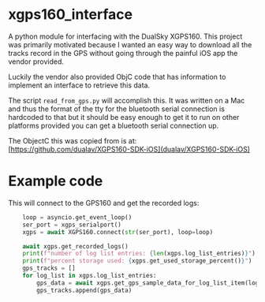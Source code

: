 # xgps160_interface
A python module for interfacing with the DualSky XGPS160. This project was primarily motivated because I wanted an easy way to download all the tracks record in the GPS without going through the painful iOS app the vendor provided.

Luckily the vendor also provided ObjC code that has information to implement an interface to retrieve this data.

The script `read_from_gps.py` will accomplish this. It was written on a Mac and thus the format of the tty for the bluetooth serial connection is hardcoded to that but it should be easy enough to get it to run on other platforms provided you can get a bluetooth serial connection up.

The ObjectC this was copied from is at: [https://github.com/dualav/XGPS160-SDK-iOS](dualav/XGPS160-SDK-iOS)

# Example code

This will connect to the GPS160 and get the recorded logs:

```python
    loop = asyncio.get_event_loop()
    ser_port = xgps_serialport()
    xgps = await XGPS160.connect(str(ser_port), loop=loop)

    await xgps.get_recorded_logs()
    print(f"number of log list entries: {len(xgps.log_list_entries)}")
    print(f"percent storage used: {xgps.get_used_storage_percent()}")
    gps_tracks = []
    for log_list in xgps.log_list_entries:
        gps_data = await xgps.get_gps_sample_data_for_log_list_item(log_list)
        gps_tracks.append(gps_data)
```
